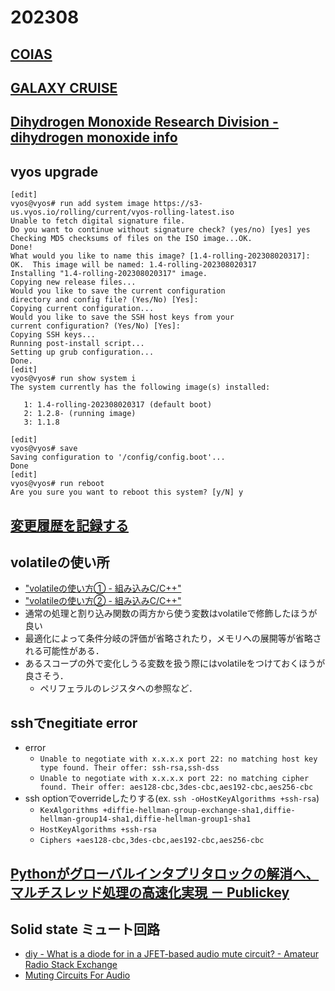 # 202308

## [COIAS](https://web-coias.u-aizu.ac.jp/)

## [GALAXY CRUISE](https://galaxycruise.mtk.nao.ac.jp/)

## [Dihydrogen Monoxide Research Division - dihydrogen monoxide info](https://dhmo.org/)

## vyos upgrade
```
[edit]
vyos@vyos# run add system image https://s3-us.vyos.io/rolling/current/vyos-rolling-latest.iso
Unable to fetch digital signature file.
Do you want to continue without signature check? (yes/no) [yes] yes
Checking MD5 checksums of files on the ISO image...OK.
Done!
What would you like to name this image? [1.4-rolling-202308020317]:
OK.  This image will be named: 1.4-rolling-202308020317
Installing "1.4-rolling-202308020317" image.
Copying new release files...
Would you like to save the current configuration
directory and config file? (Yes/No) [Yes]:
Copying current configuration...
Would you like to save the SSH host keys from your
current configuration? (Yes/No) [Yes]:
Copying SSH keys...
Running post-install script...
Setting up grub configuration...
Done.
[edit]
vyos@vyos# run show system i
The system currently has the following image(s) installed:

   1: 1.4-rolling-202308020317 (default boot)
   2: 1.2.8- (running image)
   3: 1.1.8

[edit]
vyos@vyos# save
Saving configuration to '/config/config.boot'...
Done
[edit]
vyos@vyos# run reboot
Are you sure you want to reboot this system? [y/N] y
```
## [変更履歴を記録する](https://keepachangelog.com/ja/1.1.0/)

## volatileの使い所
- ["volatileの使い方① - 組み込みC/C++"](https://sunafukin2go.hatenablog.com/entry/2013/05/11/014148)
- ["volatileの使い方② - 組み込みC/C++"](https://sunafukin2go.hatenablog.com/entry/2013/10/26/191241)
- 通常の処理と割り込み関数の両方から使う変数はvolatileで修飾したほうが良い
- 最適化によって条件分岐の評価が省略されたり，メモリへの展開等が省略される可能性がある．
- あるスコープの外で変化しうる変数を扱う際にはvolatileをつけておくほうが良さそう．
  - ペリフェラルのレジスタへの参照など．

## sshでnegitiate error
- error
   - `Unable to negotiate with x.x.x.x port 22: no matching host key type found. Their offer: ssh-rsa,ssh-dss`
   - `Unable to negotiate with x.x.x.x port 22: no matching cipher found. Their offer: aes128-cbc,3des-cbc,aes192-cbc,aes256-cbc`
- ssh optionでoverrideしたりする(ex. `ssh -oHostKeyAlgorithms +ssh-rsa`)
   - `KexAlgorithms +diffie-hellman-group-exchange-sha1,diffie-hellman-group14-sha1,diffie-hellman-group1-sha1`
   - `HostKeyAlgorithms +ssh-rsa`
   - `Ciphers +aes128-cbc,3des-cbc,aes192-cbc,aes256-cbc`

## [Pythonがグローバルインタプリタロックの解消へ、マルチスレッド処理の高速化実現 － Publickey](https://www.publickey1.jp/blog/23/python.html)

## Solid state ミュート回路
- [diy - What is a diode for in a JFET-based audio mute circuit? - Amateur Radio Stack Exchange](https://ham.stackexchange.com/questions/21152/what-is-a-diode-for-in-a-jfet-based-audio-mute-circuit)
- [Muting Circuits For Audio](https://sound-au.com/articles/muting.html)

